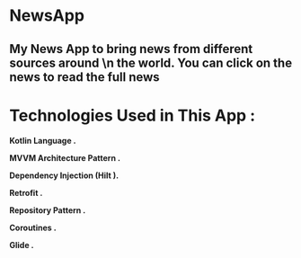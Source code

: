 # NewsApp
 ## My News App to bring news from different sources around \n the world. You can click on the news to read the full news
 
 # Technologies Used in This App : 
 
 **Kotlin Language .** 
 
 **MVVM Architecture Pattern .** 
 
 **Dependency Injection (Hilt ).**
 
 **Retrofit .**
 
 **Repository Pattern .**
 
 **Coroutines .**
 
 **Glide .**
